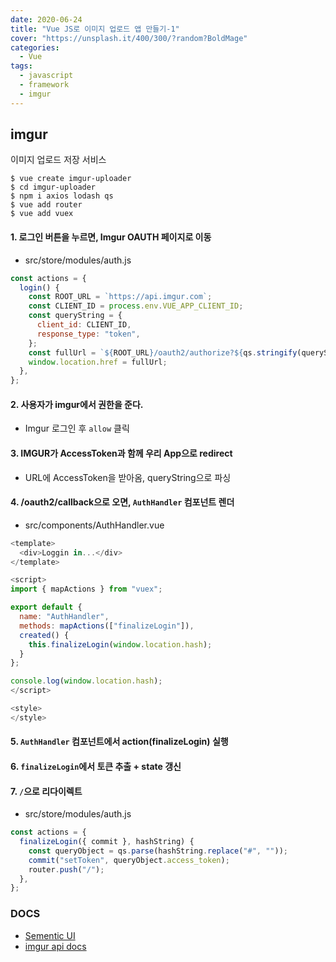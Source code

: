 ```yaml
---
date: 2020-06-24
title: "Vue JS로 이미지 업로드 앱 만들기-1"
cover: "https://unsplash.it/400/300/?random?BoldMage"
categories:
  - Vue
tags:
  - javascript
  - framework
  - imgur
---
```


## imgur

이미지 업로드 저장 서비스

```shell
$ vue create imgur-uploader
$ cd imgur-uploader
$ npm i axios lodash qs
$ vue add router
$ vue add vuex
```

#### 1. 로그인 버튼을 누르면, Imgur OAUTH 페이지로 이동

- src/store/modules/auth.js

```javascript
const actions = {
  login() {
    const ROOT_URL = `https://api.imgur.com`;
    const CLIENT_ID = process.env.VUE_APP_CLIENT_ID;
    const queryString = {
      client_id: CLIENT_ID,
      response_type: "token",
    };
    const fullUrl = `${ROOT_URL}/oauth2/authorize?${qs.stringify(queryString)}`;
    window.location.href = fullUrl;
  },
};
```

#### 2. 사용자가 imgur에서 권한을 준다.

- Imgur 로그인 후 `allow` 클릭

#### 3. IMGUR가 AccessToken과 함께 우리 App으로 redirect

- URL에 AccessToken을 받아옴, queryString으로 파싱

#### 4. /oauth2/callback으로 오면, `AuthHandler` 컴포넌트 렌더

- src/components/AuthHandler.vue

```javascript
<template>
  <div>Loggin in...</div>
</template>

<script>
import { mapActions } from "vuex";

export default {
  name: "AuthHandler",
  methods: mapActions(["finalizeLogin"]),
  created() {
    this.finalizeLogin(window.location.hash);
  }
};

console.log(window.location.hash);
</script>

<style>
</style>
```

#### 5. `AuthHandler` 컴포넌트에서 action(finalizeLogin) 실행

#### 6. `finalizeLogin`에서 토큰 추출 + state 갱신

#### 7. `/`으로 리다이렉트

- src/store/modules/auth.js

```javascript
const actions = {
  finalizeLogin({ commit }, hashString) {
    const queryObject = qs.parse(hashString.replace("#", ""));
    commit("setToken", queryObject.access_token);
    router.push("/");
  },
};
```

### DOCS

- [Sementic UI](https://semantic-ui.com/)
- [imgur api docs](https://apidocs.imgur.com/?version=latest)
